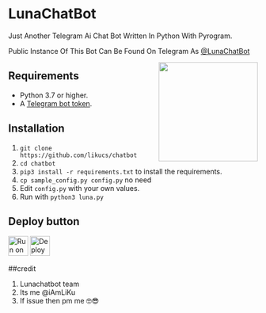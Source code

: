 # LunaChatBot
Just Another Telegram Ai Chat Bot Written In Python With Pyrogram.

Public Instance Of This Bot Can Be Found On Telegram As [@LunaChatBot](https://t.me/LunaChatBot)

<img src="https://telegra.ph/file/b84e6b4fdf7f73532117d.jpg" width="200" align="right">

## Requirements

- Python 3.7 or higher.
- A [Telegram bot token](//t.me/botfather).


## Installation

1. `git clone https://github.com/likucs/chatbot`
2. `cd chatbot`
3. `pip3 install -r requirements.txt` to install the requirements.
4. `cp sample_config.py config.py` no need
5. Edit `config.py` with your own values.
6. Run with `python3 luna.py`

## Deploy button

[<img src="https://deploy.cloud.run/button.svg" alt="Run on Google Cloud" height="40"/>](https://deploy.cloud.run?git_repo=https://github.com/likucs/chatbot "Google Cloud")
[<img src="https://www.herokucdn.com/deploy/button.svg" alt="Deploy to Heroku" height="40"/>](https://heroku.com/deploy?template=https://github.com/likucs/chatbot "Heroku")


##credit

1. Lunachatbot team
2. Its me @iAmLiKu
3. If issue then pm me 🤓😎
